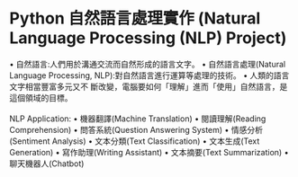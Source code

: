 # Python 自然語言處理實作 (Natural Language Processing (NLP) Project)

• 自然語言:人們用於溝通交流而自然形成的語言文字。
• 自然語言處理(Natural Language Processing, NLP):對自然語言進行運算等處理的技術。
• 人類的語言文字相當豐富多元又不 斷改變，電腦要如何「理解」進而「使用」自然語言，是這個領域的目標。
<br><br>
NLP Application:
• 機器翻譯(Machine Translation)
• 閱讀理解(Reading Comprehension)
• 問答系統(Question Answering System)
• 情感分析(Sentiment Analysis)
• 文本分類(Text Classification)
• 文本生成(Text Generation)
• 寫作助理(Writing Assistant)
• 文本摘要(Text Summarization)
• 聊天機器人(Chatbot)
